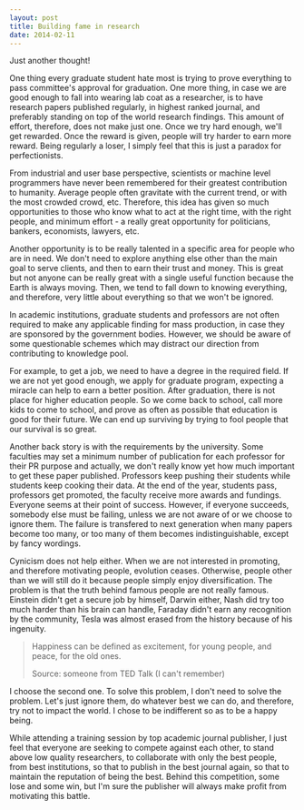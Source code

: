 ```yaml
---
layout: post
title: Building fame in research
date: 2014-02-11
---
```


Just another thought!

One thing every graduate student hate most is trying to prove everything to pass committee's approval for graduation. One more thing, in case we are good enough to fall into wearing lab coat as a researcher, is to have research papers published regularly, in highest ranked journal, and preferably standing on top of the world research findings. This amount of effort, therefore, does not make just one. Once we try hard enough, we'll get rewarded. Once the reward is given, people will try harder to earn more reward. Being regularly a loser, I simply feel that this is just a paradox for perfectionists. 

From industrial and user base perspective, scientists or machine level programmers have never been remembered for their greatest contribution to humanity. Average people often gravitate with the current trend, or with the most crowded crowd, etc. Therefore, this idea has given so much opportunities to those who know what to act at the right time, with the right people, and minimum effort - a really great opportunity for politicians, bankers, economists, lawyers, etc. 

Another opportunity is to be really talented in a specific area for people who are in need. We don't need to explore anything else other than the main goal to serve clients, and then to earn their trust and money. This is great but not anyone can be really great with a single useful function because the Earth is always moving. Then, we tend to fall down to knowing everything, and therefore, very little about everything so that we won't be ignored.

In academic institutions, graduate students and professors are not often required to make any applicable finding for mass production, in case they are sponsored by the government bodies. However, we should be aware of some questionable schemes which may distract our direction from contributing to knowledge pool.

For example, to get a job, we need to have a degree in the required field. If we are not yet good enough, we apply for graduate program, expecting a miracle can help to earn a better position. After graduation, there is not place for higher education people. So we come back to school, call more kids to come to school, and prove as often as possible that education is good for their future. We can end up surviving by trying to fool people that our survival is so great. 

Another back story is with the requirements by the university. Some faculties may set a minimum number of publication for each professor for their PR purpose and actually, we don't really know yet how much important to get these paper published. Professors keep pushing their students while students keep cooking their data. At the end of the year, students pass, professors get promoted, the faculty receive more awards and fundings. Everyone seems at their point of success. However, if everyone succeeds, somebody else must be failing, unless we are not aware of or we choose to ignore them. The failure is transfered to next generation when many papers become too many, or too many of them becomes indistinguishable, except by fancy wordings. 

Cynicism does not help either. When we are not interested in promoting, and therefore motivating people, evolution ceases. Otherwise, people other than we will still do it because people simply enjoy diversification. The problem is that the truth behind famous people are not really famous. Einstein didn't get a secure job by himself, Darwin either, Nash did try too much harder than his brain can handle, Faraday didn't earn any recognition by the community, Tesla was almost erased from the history because of his ingenuity. 

> Happiness can be defined as excitement, for young people, and peace, for the old ones.
>
> Source: someone from TED Talk (I can't remember)

I choose the second one. To solve this problem, I don't need to solve the problem. Let's just ignore them, do whatever best we can do, and therefore, try not to impact the world. I chose to be indifferent so as to be a happy being. 

While attending a training session by top academic journal publisher, I just feel that everyone are seeking to compete against each other, to stand above low quality researchers, to collaborate with only the best people, from best institutions, so that to publish in the best journal again, so that to maintain the reputation of being the best. Behind this competition, some lose and some win, but I'm sure the publisher will always make profit from motivating this battle.
